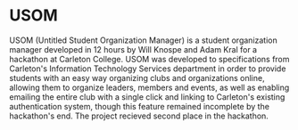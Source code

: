 # USOM
USOM (Untitled Student Organization Manager) is a student organization manager developed in 12 hours by Will Knospe and Adam Kral
for a hackathon at Carleton College. USOM was developed to specifications from Carleton's Information Technology Services department in order to provide students with an easy way organizing clubs 
and organizations online, allowing them to organize leaders, members and events, as well as enabling emailing the entire
club with a single click and linking to Carleton's existing authentication system, though this feature remained incomplete by the hackathon's end. The project recieved second place in the hackathon.
